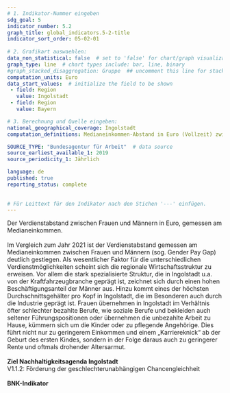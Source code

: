 ```yaml
---
# 1. Indikator-Nummer eingeben 
sdg_goal: 5 
indicator_number: 5.2
graph_title: global_indicators.5-2-title
indicator_sort_order: 05-02-01
 
# 2. Grafikart auswaehlen: 
data_non_statistical: false  # set to 'false' for chart/graph visualization 
graph_type: line  # chart types include: bar, line, binary 
#graph_stacked_disaggregation: Gruppe  ## uncomment this line for stacked bars. eplace 'Geschlecht' with the field of aggregation. 
computation_units: Euro
data_start_values:  # initialize the field to be shown  
 - field: Region 
   value: Ingolstadt 
 - field: Region 
   value: Bayern 

# 3. Berechnung und Quelle eingeben: 
national_geographical_coverage: Ingolstadt 
computation_definitions: Medianeinkommen-Abstand in Euro (Vollzeit) zwischen Frauen und Männern

SOURCE_TYPE: "Bundesagentur für Arbeit"  # data source  
source_earliest_available_1: 2019
source_periodicity_1: Jährlich

language: de   
published: true 
reporting_status: complete
 
 
# Für Leittext für den Indikator nach den Stichen '---' einfügen. 
---
```

Der Verdienstabstand zwischen Frauen und Männern in Euro, gemessen am Medianeinkommen.<br>
<br>
Im Vergleich zum Jahr 2021 ist der Verdienstabstand gemessen am Medianeinkommen zwischen Frauen und Männern (sog. Gender Pay Gap) deutlich gestiegen. Als wesentlicher Faktor für die unterschiedlichen Verdienstmöglichkeiten scheint sich die regionale Wirtschaftsstruktur zu erweisen. Vor allem die stark spezialisierte Struktur, die in Ingolstadt u.a. von der Kraftfahrzeugbranche geprägt ist, zeichnet sich durch einen hohen Beschäftigungsanteil der Männer aus. Hinzu kommt eines der höchsten Durchschnittsgehälter pro Kopf in Ingolstadt, die im Besonderen auch durch die Industrie geprägt ist. Frauen übernehmen in Ingolstadt im Verhältnis öfter schlechter bezahlte Berufe, wie soziale Berufe und bekleiden auch seltener Führungspositionen oder übernehmen die unbezahlte Arbeit zu Hause, kümmern sich um die Kinder oder zu pflegende Angehörige. Dies führt nicht nur zu geringerem Einkommen und einem „Karriereknick“ ab der Geburt des ersten Kindes, sondern in der Folge daraus auch zu geringerer Rente und oftmals drohender Altersarmut.<br>
<br>
<b>Ziel Nachhaltigkeitsagenda Ingolstadt</b><br>
V1.1.2: Förderung der geschlechterunabhängigen Chancengleichheit <br>
<br>
<b>BNK-Indikator</b>

